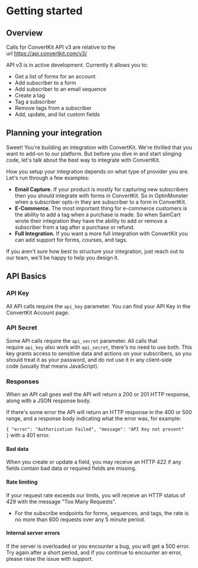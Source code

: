 Getting started
=========================

## Overview

Calls for ConvertKit API v3 are relative to the url <https://api.convertkit.com/v3/>

API v3 is in active development. Currently it allows you to:

-   Get a list of forms for an account
-   Add subscriber to a form
-   Add subscriber to an email sequence
-   Create a tag
-   Tag a subscriber
-   Remove tags from a subscriber
-   Add, update, and list custom fields

## Planning your integration

Sweet! You're building an integration with ConvertKit. We're thrilled that you want to add-on to our platform. But before you dive in and start slinging code, let's talk about the best way to integrate with ConvertKit.

How you setup your integration depends on what type of provider you are. Let's run through a few examples:

-   **Email Capture.** If your product is mostly for capturing new subscribers then you should integrate with forms in ConvertKit. So in OptinMonster when a subscriber opts-in they are subscriber to a form in ConvertKit.
-   **E-Commerce.** The most important thing for e-commerce customers is the ability to add a tag when a purchase is made. So when SamCart wrote their integration they have the ability to add or remove a subscriber from a tag after a purchase or refund.
-   **Full Integration.** If you want a more full integration with ConvertKit you can add support for forms, courses, and tags.

If you aren't sure how best to structure your integration, just reach out to our team, we'll be happy to help you design it.

## API Basics

### API Key

All API calls require the `api_key` parameter. You can find your API Key in the ConvertKit Account page.

### API Secret

Some API calls require the `api_secret` parameter. All calls that require `api_key` also work with `api_secret`, there's no need to use both. This key grants access to sensitive data and actions on your subscribers, so you should treat it as your password, and do not use it in any client-side code (usually that means JavaScript).

### Responses

When an API call goes well the API will return a 200 or 201 HTTP response, along with a JSON response body.

If there's some error the API will return an HTTP response in the 400 or 500 range, and a response body indicating what the error was, for example:

`{ "error": "Authorization Failed", "message": "API Key not present" }` with a 401 error.

#### Bad data

When you create or update a field, you may receive an HTTP 422 if any fields contain bad data or required fields are missing.

#### Rate limiting

If your request rate exceeds our limits, you will receive an HTTP status of 429 with the message "Too Many Requests".

-   For the subscribe endpoints for forms, sequences, and tags, the rate is no more than 600 requests over any 5 minute period.

#### Internal server errors

If the server is overloaded or you encounter a bug, you will get a 500 error. Try again after a short period, and if you continue to encounter an error, please raise the issue with support.
